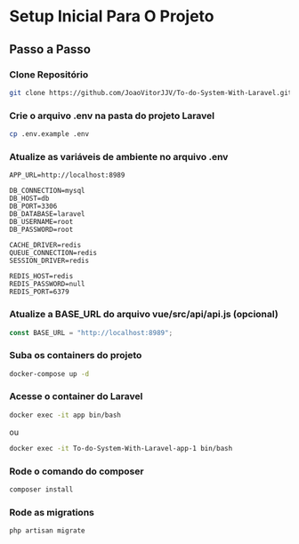 # Setup Inicial Para O Projeto
## Passo a Passo

### Clone Repositório
```bash
git clone https://github.com/JoaoVitorJJV/To-do-System-With-Laravel.git
```

### Crie o arquivo .env na pasta do projeto Laravel
```bash
cp .env.example .env
```

### Atualize as variáveis de ambiente no arquivo .env
```dotenv
APP_URL=http://localhost:8989

DB_CONNECTION=mysql
DB_HOST=db
DB_PORT=3306
DB_DATABASE=laravel
DB_USERNAME=root
DB_PASSWORD=root

CACHE_DRIVER=redis
QUEUE_CONNECTION=redis
SESSION_DRIVER=redis

REDIS_HOST=redis
REDIS_PASSWORD=null
REDIS_PORT=6379
```

### Atualize a BASE_URL do arquivo vue/src/api/api.js (opcional)
```javascript
const BASE_URL = "http://localhost:8989";
```

### Suba os containers do projeto
```bash
docker-compose up -d
```

### Acesse o container do Laravel
```bash
docker exec -it app bin/bash
```
ou
```bash
docker exec -it To-do-System-With-Laravel-app-1 bin/bash
```

### Rode o comando do composer
```bash
composer install
```

### Rode as migrations
```bash
php artisan migrate
```

